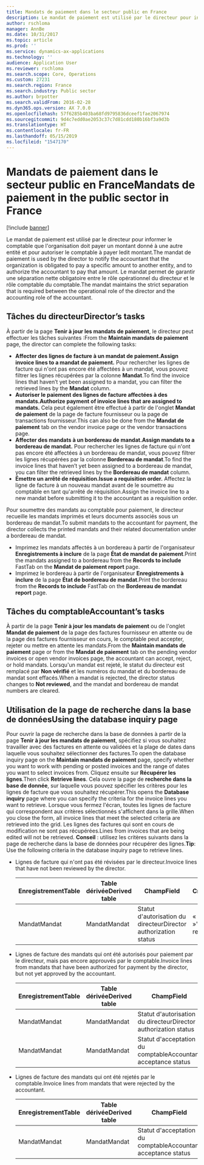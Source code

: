 ```yaml
---
title: Mandats de paiement dans le secteur public en France
description: Le mandat de paiement est utilisé par le directeur pour informer le comptable que l'organisation doit payer un montant donné à une autre entité et pour autoriser le comptable à payer ledit montant. Le mandat permet de garantir une séparation nette obligatoire entre le rôle opérationnel du directeur et le rôle comptable du comptable.
author: rschloma
manager: AnnBe
ms.date: 10/31/2017
ms.topic: article
ms.prod: ''
ms.service: dynamics-ax-applications
ms.technology: ''
audience: Application User
ms.reviewer: rschloma
ms.search.scope: Core, Operations
ms.custom: 27231
ms.search.region: France
ms.search.industry: Public sector
ms.author: brpotter
ms.search.validFrom: 2016-02-28
ms.dyn365.ops.version: AX 7.0.0
ms.openlocfilehash: 57f6285b403ba68fd9795836dceef1fae2067974
ms.sourcegitcommit: 9d4c7edd0ae2053c37c7d81cdd180b16bf3a9d3b
ms.translationtype: HT
ms.contentlocale: fr-FR
ms.lasthandoff: 05/15/2019
ms.locfileid: "1547170"
---
```

# <a name="mandats-de-paiement-in-the-public-sector-in-france"></a><span data-ttu-id="7d159-104">Mandats de paiement dans le secteur public en France</span><span class="sxs-lookup"><span data-stu-id="7d159-104">Mandats de paiement in the public sector in France</span></span>

[!include [banner](../includes/banner.md)]

<span data-ttu-id="7d159-105">Le mandat de paiement est utilisé par le directeur pour informer le comptable que l'organisation doit payer un montant donné à une autre entité et pour autoriser le comptable à payer ledit montant.</span><span class="sxs-lookup"><span data-stu-id="7d159-105">The mandat de paiement is used by the director to notify the accountant that the organization is obligated to pay a specific amount to another entity, and to authorize the accountant to pay that amount.</span></span> <span data-ttu-id="7d159-106">Le mandat permet de garantir une séparation nette obligatoire entre le rôle opérationnel du directeur et le rôle comptable du comptable.</span><span class="sxs-lookup"><span data-stu-id="7d159-106">The mandat maintains the strict separation that is required between the operational role of the director and the accounting role of the accountant.</span></span>

<a name="directors-tasks"></a><span data-ttu-id="7d159-107">Tâches du directeur</span><span class="sxs-lookup"><span data-stu-id="7d159-107">Director’s tasks</span></span>
----------------

<span data-ttu-id="7d159-108">À partir de la page **Tenir à jour les mandats de paiement**, le directeur peut effectuer les tâches suivantes :</span><span class="sxs-lookup"><span data-stu-id="7d159-108">From the **Maintain mandats de paiement** page, the director can complete the following tasks:</span></span>

-   <span data-ttu-id="7d159-109">**Affecter des lignes de facture à un mandat de paiement.**</span><span class="sxs-lookup"><span data-stu-id="7d159-109">**Assign invoice lines to a mandat de paiement.**</span></span> <span data-ttu-id="7d159-110">Pour rechercher les lignes de facture qui n'ont pas encore été affectées à un mandat, vous pouvez filtrer les lignes récupérées par la colonne **Mandat**.</span><span class="sxs-lookup"><span data-stu-id="7d159-110">To find the invoice lines that haven’t yet been assigned to a mandat, you can filter the retrieved lines by the **Mandat** column.</span></span>
-   <span data-ttu-id="7d159-111">**Autoriser le paiement des lignes de facture affectées à des mandats.**</span><span class="sxs-lookup"><span data-stu-id="7d159-111">**Authorize payment of invoice lines that are assigned to mandats.**</span></span> <span data-ttu-id="7d159-112">Cela peut également être effectué à partir de l'onglet **Mandat de paiement** de la page de facture fournisseur ou la page de transactions fournisseur.</span><span class="sxs-lookup"><span data-stu-id="7d159-112">This can also be done from the **Mandat de paiement** tab on the vendor invoice page or the vendor transactions page.</span></span>
-   <span data-ttu-id="7d159-113">**Affecter des mandats à un bordereau de mandat.**</span><span class="sxs-lookup"><span data-stu-id="7d159-113">**Assign mandats to a bordereau de mandat.**</span></span> <span data-ttu-id="7d159-114">Pour rechercher les lignes de facture qui n'ont pas encore été affectées à un bordereau de mandat, vous pouvez filtrer les lignes récupérées par la colonne **Bordereau de mandat**.</span><span class="sxs-lookup"><span data-stu-id="7d159-114">To find the invoice lines that haven’t yet been assigned to a bordereau de mandat, you can filter the retrieved lines by the **Bordereau de mandat** column.</span></span>
-   <span data-ttu-id="7d159-115">**Émettre un arrêté de réquisition.**</span><span class="sxs-lookup"><span data-stu-id="7d159-115">**Issue a requisition order.**</span></span> <span data-ttu-id="7d159-116">Affectez la ligne de facture à un nouveau mandat avant de le soumettre au comptable en tant qu'arrêté de réquisition.</span><span class="sxs-lookup"><span data-stu-id="7d159-116">Assign the invoice line to a new mandat before submitting it to the accountant as a requisition order.</span></span>

<span data-ttu-id="7d159-117">Pour soumettre des mandats au comptable pour paiement, le directeur recueille les mandats imprimés et leurs documents associés sous un bordereau de mandat.</span><span class="sxs-lookup"><span data-stu-id="7d159-117">To submit mandats to the accountant for payment, the director collects the printed mandats and their related documentation under a bordereau de mandat.</span></span>

-   <span data-ttu-id="7d159-118">Imprimez les mandats affectés à un bordereau à partir de l'organisateur **Enregistrements à inclure** de la page **État de mandat de paiement**.</span><span class="sxs-lookup"><span data-stu-id="7d159-118">Print the mandats assigned to a bordereau from the **Records to include** FastTab on the **Mandat de paiement report** page.</span></span>
-   <span data-ttu-id="7d159-119">Imprimez le bordereau à partir de l'organisateur **Enregistrements à inclure** de la page **État de bordereau de mandat**.</span><span class="sxs-lookup"><span data-stu-id="7d159-119">Print the bordereau from the **Records to include** FastTab on the **Bordereau de mandat report** page.</span></span>

## <a name="accountants-tasks"></a><span data-ttu-id="7d159-120">Tâches du comptable</span><span class="sxs-lookup"><span data-stu-id="7d159-120">Accountant’s tasks</span></span>
<span data-ttu-id="7d159-121">À partir de la page **Tenir à jour les mandats de paiement** ou de l'onglet **Mandat de paiement** de la page des factures fournisseur en attente ou de la page des factures fournisseur en cours, le comptable peut accepter, rejeter ou mettre en attente les mandats.</span><span class="sxs-lookup"><span data-stu-id="7d159-121">From the **Maintain mandats de paiement** page or from the **Mandat de paiement** tab on the pending vendor invoices or open vendor invoices page, the accountant can accept, reject, or hold mandats.</span></span> <span data-ttu-id="7d159-122">Lorsqu'un mandat est rejeté, le statut du directeur est remplacé par **Non vérifié** et les numéros du mandat et du bordereau de mandat sont effacés.</span><span class="sxs-lookup"><span data-stu-id="7d159-122">When a mandat is rejected, the director status changes to **Not reviewed**, and the mandat and bordereau de mandat numbers are cleared.</span></span>

## <a name="using-the-database-inquiry-page"></a><span data-ttu-id="7d159-123">Utilisation de la page de recherche dans la base de données</span><span class="sxs-lookup"><span data-stu-id="7d159-123">Using the database inquiry page</span></span>
<span data-ttu-id="7d159-124">Pour ouvrir la page de recherche dans la base de données à partir de la page **Tenir à jour les mandats de paiement**, spécifiez si vous souhaitez travailler avec des factures en attente ou validées et la plage de dates dans laquelle vous souhaitez sélectionner des factures.</span><span class="sxs-lookup"><span data-stu-id="7d159-124">To open the database inquiry page on the **Maintain mandats de paiement** page, specify whether you want to work with pending or posted invoices and the range of dates you want to select invoices from.</span></span> <span data-ttu-id="7d159-125">Cliquez ensuite sur **Récupérer les lignes**.</span><span class="sxs-lookup"><span data-stu-id="7d159-125">Then click **Retrieve lines**.</span></span> <span data-ttu-id="7d159-126">Cela ouvre la page de **recherche dans** **la base de donnée**, sur laquelle vous pouvez spécifier les critères pour les lignes de facture que vous souhaitez récupérer.</span><span class="sxs-lookup"><span data-stu-id="7d159-126">This opens the **Database** **inquiry** page where you can specify the criteria for the invoice lines you want to retrieve.</span></span> <span data-ttu-id="7d159-127">Lorsque vous fermez l'écran, toutes les lignes de facture qui correspondent aux critères sélectionnés s'affichent dans la grille.</span><span class="sxs-lookup"><span data-stu-id="7d159-127">When you close the form, all invoice lines that meet the selected criteria are retrieved into the grid.</span></span> <span data-ttu-id="7d159-128">Les lignes des factures qui sont en cours de modification ne sont pas récupérées.</span><span class="sxs-lookup"><span data-stu-id="7d159-128">Lines from invoices that are being edited will not be retrieved.</span></span> <span data-ttu-id="7d159-129">**Conseil** : utilisez les critères suivants dans la page de recherche dans la base de données pour récupérer des lignes.</span><span class="sxs-lookup"><span data-stu-id="7d159-129">**Tip**:  Use the following criteria in the database inquiry page to retrieve lines.</span></span>

- <span data-ttu-id="7d159-130">Lignes de facture qui n'ont pas été révisées par le directeur.</span><span class="sxs-lookup"><span data-stu-id="7d159-130">Invoice lines that have not been reviewed by the director.</span></span>

  | <span data-ttu-id="7d159-131">Enregistrement</span><span class="sxs-lookup"><span data-stu-id="7d159-131">Table</span></span>  | <span data-ttu-id="7d159-132">Table dérivée</span><span class="sxs-lookup"><span data-stu-id="7d159-132">Derived table</span></span> |             <span data-ttu-id="7d159-133">Champ</span><span class="sxs-lookup"><span data-stu-id="7d159-133">Field</span></span>             |    <span data-ttu-id="7d159-134">Critères</span><span class="sxs-lookup"><span data-stu-id="7d159-134">Criteria</span></span>    |
  |--------|---------------|-------------------------------|----------------|
  | <span data-ttu-id="7d159-135">Mandat</span><span class="sxs-lookup"><span data-stu-id="7d159-135">Mandat</span></span> |    <span data-ttu-id="7d159-136">Mandat</span><span class="sxs-lookup"><span data-stu-id="7d159-136">Mandat</span></span>     | <span data-ttu-id="7d159-137">Statut d'autorisation du directeur</span><span class="sxs-lookup"><span data-stu-id="7d159-137">Director authorization status</span></span> | <span data-ttu-id="7d159-138">« Non révisé(e) »</span><span class="sxs-lookup"><span data-stu-id="7d159-138">"Not reviewed"</span></span> |


- <span data-ttu-id="7d159-139">Lignes de facture des mandats qui ont été autorisés pour paiement par le directeur, mais pas encore approuvés par le comptable.</span><span class="sxs-lookup"><span data-stu-id="7d159-139">Invoice lines from mandats that have been authorized for payment by the director, but not yet approved by the accountant.</span></span>

  | <span data-ttu-id="7d159-140">Enregistrement</span><span class="sxs-lookup"><span data-stu-id="7d159-140">Table</span></span>  | <span data-ttu-id="7d159-141">Table dérivée</span><span class="sxs-lookup"><span data-stu-id="7d159-141">Derived table</span></span> |             <span data-ttu-id="7d159-142">Champ</span><span class="sxs-lookup"><span data-stu-id="7d159-142">Field</span></span>             |    <span data-ttu-id="7d159-143">Critères</span><span class="sxs-lookup"><span data-stu-id="7d159-143">Criteria</span></span>    |
  |--------|---------------|-------------------------------|----------------|
  | <span data-ttu-id="7d159-144">Mandat</span><span class="sxs-lookup"><span data-stu-id="7d159-144">Mandat</span></span> |    <span data-ttu-id="7d159-145">Mandat</span><span class="sxs-lookup"><span data-stu-id="7d159-145">Mandat</span></span>     | <span data-ttu-id="7d159-146">Statut d'autorisation du directeur</span><span class="sxs-lookup"><span data-stu-id="7d159-146">Director authorization status</span></span> |  <span data-ttu-id="7d159-147">« Autorisé(e) »</span><span class="sxs-lookup"><span data-stu-id="7d159-147">"Authorized"</span></span>  |
  | <span data-ttu-id="7d159-148">Mandat</span><span class="sxs-lookup"><span data-stu-id="7d159-148">Mandat</span></span> |    <span data-ttu-id="7d159-149">Mandat</span><span class="sxs-lookup"><span data-stu-id="7d159-149">Mandat</span></span>     | <span data-ttu-id="7d159-150">Statut d'acceptation du comptable</span><span class="sxs-lookup"><span data-stu-id="7d159-150">Accountant acceptance status</span></span>  | <span data-ttu-id="7d159-151">« Non révisé(e) »</span><span class="sxs-lookup"><span data-stu-id="7d159-151">"Not reviewed"</span></span> |


- <span data-ttu-id="7d159-152">Lignes de facture des mandats qui ont été rejetés par le comptable.</span><span class="sxs-lookup"><span data-stu-id="7d159-152">Invoice lines from mandats that were rejected by the accountant.</span></span>

  | <span data-ttu-id="7d159-153">Enregistrement</span><span class="sxs-lookup"><span data-stu-id="7d159-153">Table</span></span>  | <span data-ttu-id="7d159-154">Table dérivée</span><span class="sxs-lookup"><span data-stu-id="7d159-154">Derived table</span></span> | <span data-ttu-id="7d159-155">Champ</span><span class="sxs-lookup"><span data-stu-id="7d159-155">Field</span></span>                        | <span data-ttu-id="7d159-156">Critères</span><span class="sxs-lookup"><span data-stu-id="7d159-156">Criteria</span></span>   |
  |--------|---------------|------------------------------|------------|
  | <span data-ttu-id="7d159-157">Mandat</span><span class="sxs-lookup"><span data-stu-id="7d159-157">Mandat</span></span> | <span data-ttu-id="7d159-158">Mandat</span><span class="sxs-lookup"><span data-stu-id="7d159-158">Mandat</span></span>        | <span data-ttu-id="7d159-159">Statut d'acceptation du comptable</span><span class="sxs-lookup"><span data-stu-id="7d159-159">Accountant acceptance status</span></span> | <span data-ttu-id="7d159-160">« Rejeté(e) »</span><span class="sxs-lookup"><span data-stu-id="7d159-160">"Rejected"</span></span> |





